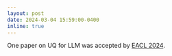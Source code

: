 ```yaml
---
layout: post
date: 2024-03-04 15:59:00-0400
inline: true
---
```


One paper on UQ for LLM was accepted by [EACL 2024](https://2024.eacl.org/). 
